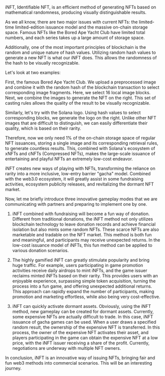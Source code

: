 iNFT, Identifiable NFT, is an efficient method of generating NFTs based on mathematical randomness, producing visually distinguishable results.

As we all know, there are two major issues with current NFTs: the limited-time limited-edition issuance model and the massive on-chain storage space. Famous NFTs like the Bored Ape Yacht Club have limited total numbers, and each series takes up a large amount of storage space.

Additionally, one of the most important principles of blockchain is the random and unique nature of hash values. Utilizing random hash values to generate a new NFT is what our iNFT does. This allows the randomness of the hash to be visually recognizable.

Let's look at two examples:

First, the famous Bored Ape Yacht Club. We upload a preprocessed image and combine it with the random hash of the blockchain transaction to select corresponding image fragments. Here, we select 16 local image blocks. Next, we combine the images to generate the NFT on the right. This set of casting rules allows the quality of the result to be visually recognizable.

Similarly, let's try with the Solana logo. Using hash values to select corresponding blocks, we generate the logo on the right. Unlike other NFT images that are difficult to distinguish, we can easily differentiate their quality, which is based on their rarity.

Therefore, now we only need 1% of the on-chain storage space of regular NFT issuances, storing a single image and its corresponding retrieval rules, to generate countless results. This, combined with Solana's ecosystem of xNFTs and cNFTs (Compressed NFTs), makes the large-scale issuance of entertaining and playful NFTs an extremely low-cost endeavor.

iNFT creates new ways of playing with NFTs, transforming the reliance on rarity into a more inclusive, low-entry barrier "gacha" model. Combined with the web3.0 ecosystem, it will greatly assist in some fundraising activities, ecosystem publicity releases, and revitalizing the dormant NFT market.

Now, let me briefly introduce three innovative gameplay modes that we are communicating with partners and preparing to implement one by one.

1. iNFT combined with fundraising will become a fun way of donation.
Different from traditional donations, the iNFT method not only utilizes blockchain technology to leave donation records and achieve financial isolation but also mints some random NFTs. These scarce NFTs are also marketable and tradable on the NFT market. This method is both fun and meaningful, and participants may receive unexpected returns. In the low-cost issuance model of iNFTs, this fun method can be applied to various donation scenarios.

2. The highly gamified iNFT can greatly stimulate popularity and bring huge traffic.
For example, users participating in game promotion activities receive daily airdrops to mint iNFTs, and the game issuer reclaims minted iNFTs based on their rarity. This provides users with an enjoyable experience, surpassing simple token acquisition, turning the process into a fun game, and offering unexpected additional returns. This approach can rapidly expand the number of participants, making promotion and marketing effortless, while also being very cost-effective.

3. iNFT can quickly activate dormant assets.
Obviously, using the iNFT method, new gameplay can be created for dormant assets. Currently, some expensive NFTs are actually difficult to trade. In this case, iNFT issuance of gacha games can be used. When a user draws a specified random result, the ownership of the expensive NFT is transferred. In this process, the owner of the expensive NFT activates their asset, and players participating in the game can obtain the expensive NFT at a low price, with the iNFT issuer receiving a share of the profit. Currently, negotiations are underway with multiple NFT owners.

In conclusion, iNFT is an innovative way of issuing NFTs, bringing fair and fun web3 methods into commercial scenarios. This will be an interesting journey.
